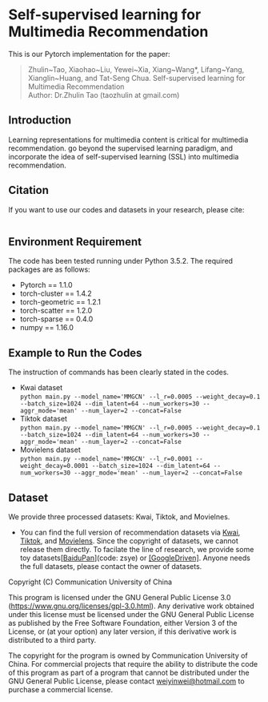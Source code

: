 # Self-supervised  learning for Multimedia Recommendation
This is our Pytorch implementation for the paper:  
> Zhulin~Tao, Xiaohao~Liu, Yewei~Xia, Xiang~Wang*, Lifang~Yang, Xianglin~Huang, and Tat-Seng Chua. Self-supervised  learning for Multimedia Recommendation  
Author: Dr.Zhulin Tao (taozhulin at gmail.com)

## Introduction
Learning representations for multimedia content is critical for multimedia recommendation. go beyond the supervised learning paradigm, and incorporate the idea of self-supervised learning (SSL) into multimedia recommendation.

## Citation
If you want to use our codes and datasets in your research, please cite:

``` 
``` 

## Environment Requirement
The code has been tested running under Python 3.5.2. The required packages are as follows:
- Pytorch == 1.1.0
- torch-cluster == 1.4.2
- torch-geometric == 1.2.1
- torch-scatter == 1.2.0
- torch-sparse == 0.4.0
- numpy == 1.16.0

## Example to Run the Codes
The instruction of commands has been clearly stated in the codes.
- Kwai dataset  
```python main.py --model_name='MMGCN' --l_r=0.0005 --weight_decay=0.1 --batch_size=1024 --dim_latent=64 --num_workers=30 --aggr_mode='mean' --num_layer=2 --concat=False```
- Tiktok dataset  
`python main.py --model_name='MMGCN' --l_r=0.0005 --weight_decay=0.1 --batch_size=1024 --dim_latent=64 --num_workers=30 --aggr_mode='mean' --num_layer=2 --concat=False`
- Movielens dataset  
`python main.py --model_name='MMGCN' --l_r=0.0001 --weight_decay=0.0001 --batch_size=1024 --dim_latent=64 --num_workers=30 --aggr_mode='mean' --num_layer=2 --concat=False`  

## Dataset
We provide three processed datasets: Kwai, Tiktok, and Movielnes.  
- You can find the full version of recommendation datasets via [Kwai](https://www.kuaishou.com/activity/uimc), [Tiktok](http://ai-lab-challenge.bytedance.com/tce/vc/), and [Movielens](https://grouplens.org/datasets/movielens/).
Since the copyright of datasets, we cannot release them directly. 
To facilate the line of research, we provide some toy datasets[[BaiduPan](https://pan.baidu.com/s/1BODXP7iihw8qtxpLeEv_XA)](code: zsye) or [[GoogleDriven]](https://drive.google.com/file/d/1NoisyVDFWykTszSIbHdeoBrKn0t-D0ps/view?usp=sharing). 
Anyone needs the full datasets, please contact the owner of datasets. 



Copyright (C) <year>  Communication University of China

This program is licensed under the GNU General Public License 3.0 (https://www.gnu.org/licenses/gpl-3.0.html). Any derivative work obtained under this license must be licensed under the GNU General Public License as published by the Free Software Foundation, either Version 3 of the License, or (at your option) any later version, if this derivative work is distributed to a third party.

The copyright for the program is owned by Communication University of China. For commercial projects that require the ability to distribute the code of this program as part of a program that cannot be distributed under the GNU General Public License, please contact <weiyinwei@hotmail.com> to purchase a commercial license.
